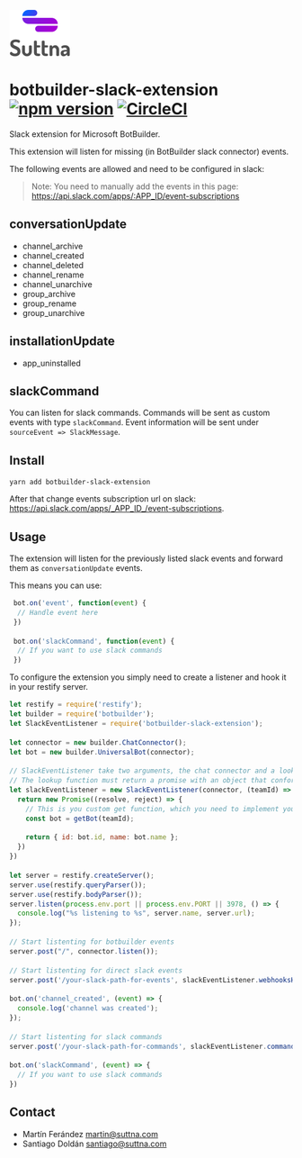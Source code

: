 ![Logo](logo.png)

# botbuilder-slack-extension [![npm version](https://badge.fury.io/js/botbuilder-slack-extension.svg)](https://badge.fury.io/js/botbuilder-slack-extension) [![CircleCI](https://circleci.com/gh/suttna/botbuilder-slack-extension.svg?style=svg)](https://circleci.com/gh/suttna/botbuilder-slack-extension)

Slack extension for Microsoft BotBuilder.

This extension will listen for missing (in BotBuilder slack connector) events.

The following events are allowed and need to be configured in slack:

> Note: You need to manually add the events in this page: https://api.slack.com/apps/:APP_ID/event-subscriptions

## conversationUpdate

- channel_archive
- channel_created
- channel_deleted
- channel_rename
- channel_unarchive
- group_archive
- group_rename
- group_unarchive

## installationUpdate

- app_uninstalled

## slackCommand

You can listen for slack commands. Commands will be sent as custom events with type `slackCommand`. Event
information will be sent under `sourceEvent => SlackMessage`.

## Install

```
yarn add botbuilder-slack-extension
```

After that change events subscription url on slack: https://api.slack.com/apps/_APP_ID_/event-subscriptions.

## Usage

The extension will listen for the previously listed slack events and forward them as `conversationUpdate` events.

This means you can use:

```javascript
 bot.on('event', function(event) {
  // Handle event here
 })

 bot.on('slackCommand', function(event) {
  // If you want to use slack commands
 })
```

To configure the extension you simply need to create a listener and hook it in your restify server.

```javascript
let restify = require('restify');
let builder = require('botbuilder');
let SlackEventListener = require('botbuilder-slack-extension');

let connector = new builder.ChatConnector();
let bot = new builder.UniversalBot(connector);

// SlackEventListener take two arguments, the chat connector and a lookup function for your bot.
// The lookup function must return a promise with an object that conforms to IIdentity
let slackEventListener = new SlackEventListener(connector, (teamId) => {
  return new Promise((resolve, reject) => {
    // This is you custom get function, which you need to implement yourself
    const bot = getBot(teamId);

    return { id: bot.id, name: bot.name };
  })
})

let server = restify.createServer();
server.use(restify.queryParser());
server.use(restify.bodyParser());
server.listen(process.env.port || process.env.PORT || 3978, () => {
  console.log("%s listening to %s", server.name, server.url);
});

// Start listenting for botbuilder events
server.post("/", connector.listen());

// Start listenting for direct slack events
server.post('/your-slack-path-for-events', slackEventListener.webhooksHandler());

bot.on('channel_created', (event) => {
  console.log('channel was created');
});

// Start listenting for slack commands
server.post('/your-slack-path-for-commands', slackEventListener.commandsHandler());

bot.on('slackCommand', (event) => {
  // If you want to use slack commands
})
```

## Contact

- Martín Ferández <martin@suttna.com>
- Santiago Doldán <santiago@suttna.com>
